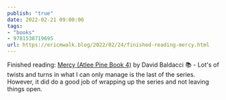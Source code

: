 ```yaml
---
publish: "true"
date: 2022-02-21 09:00:00
tags:
- "books"
- 9781538719695
url: https://ericmwalk.blog/2022/02/24/finished-reading-mercy.html
---
```

Finished reading: [Mercy (Atlee Pine Book 4)](https://micro.blog/books/9781538719695) by David Baldacci 📚 - Lot's of twists and turns in what I can only manage is the last of the series. However, it did do a good job of wrapping up the series and not leaving things open.